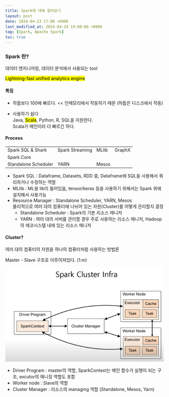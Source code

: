 ```yaml
---
title: Spark에 대해 알아보기
layout: post
date: 2024-04-23 17:00 +0900
last_modified_at: 2024-04-24 19:00:00 +0900
tag: [Spark, Apache Spark]
toc: true
---
```


### Spark 란?

데이터 엔지니어링, 데이터 분석에서 사용되는 tool

<mark>Lightning-fast unified analytics engine</mark>

#### 특징

- 하둡보다 100배 빠르다. << 인메모리에서 작동하기 때문 (하둡은 디스크에서 작동)

- 사용하기 쉽다<br>
Java, <mark>Scala</mark>, Python, R, SQL을 지원한다.<br>
Scala가 메인이라 더 빠르긴 하다.

#### Process

<table>
<tbody>
  <tr>
    <td>Spark SQL &amp; Shark</td>
    <td>Spark Streaming</td>
    <td>MLlib</td>
    <td>GraphX</td>
  </tr>
  <tr>
    <td colspan="4">Spark Core</td>
  </tr>
  <tr>
    <td>Standalone Scheduler</td>
    <td>YARN</td>
    <td>Mesos</td>
    <td></td>
  </tr>
</tbody>
</table>

* Spark SQL : Dataframe, Datasets, RDD 중, Dataframe에 SQL을 사용해서 쿼리하거나 수정하는 역할
* MLlib : ML용 lib이 들어있음, tensor/keras 등을 사용하기 위해서는 Spark 위에 설치해서 사용가능
* Resource Manager : Standalone Scheduler, YARN, Mesos<br>
물리적으로 여러 대의 컴퓨터에 나뉘어 있는 자원(Cluster)를 어떻게 관리할지 결정<br>
    * Standalone Scheduler : Spark의 기본 리소스 매니저
    * YARN : 여러 대의 서버를 관리할 경우 주로 사용하는 리소스 매니저, Hadoop의 에코시스템 내에 있는 리소스 매니저

#### Cluster?

여러 대의 컴퓨터의 자원을 하나의 컴퓨터처럼 사용하는 방법론

Master - Slave 구조로 이루어져있다. (1:m)

![alt text](../img/spark1.png)

* Driver Program : master의 역할, SparkContext는 메인 함수가 실행이 되는 구조, excutor의 매니징 역할도 포함
* Worker node : Slave의 역할
* Cluster Manager : 리소스의 managing 역할 (Standalone, Mesos, Yarn)

